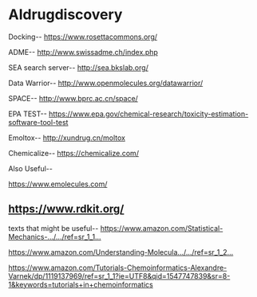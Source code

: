 # AIdrugdiscovery
Docking-- https://www.rosettacommons.org/


ADME-- http://www.swissadme.ch/index.php


SEA search server-- http://sea.bkslab.org/


Data Warrior-- http://www.openmolecules.org/datawarrior/


SPACE-- http://www.bprc.ac.cn/space/


EPA TEST-- https://www.epa.gov/chemical-research/toxicity-estimation-software-tool-test


Emoltox-- http://xundrug.cn/moltox


Chemicalize-- https://chemicalize.com/


Also Useful--

https://www.emolecules.com/

https://www.rdkit.org/
---------------------------------

texts that might be useful-- 
https://www.amazon.com/Statistical-Mechanics-…/…/ref=sr_1_1…

https://www.amazon.com/Understanding-Molecula…/…/ref=sr_1_2…

https://www.amazon.com/Tutorials-Chemoinformatics-Alexandre-Varnek/dp/1119137969/ref=sr_1_1?ie=UTF8&qid=1547747839&sr=8-1&keywords=tutorials+in+chemoinformatics
